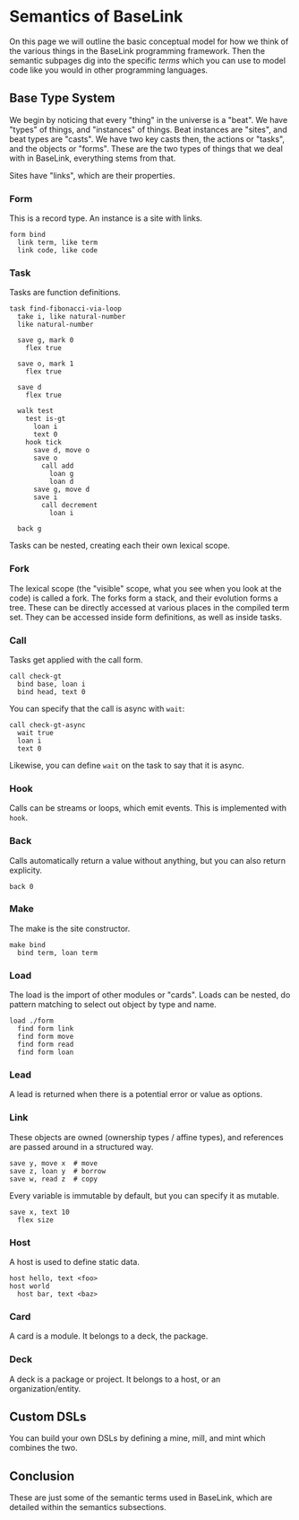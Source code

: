 # Semantics of BaseLink

On this page we will outline the basic conceptual model for how we think
of the various things in the BaseLink programming framework. Then the
semantic subpages dig into the specific _terms_ which you can use to
model code like you would in other programming languages.

## Base Type System

We begin by noticing that every "thing" in the universe is a "beat". We
have "types" of things, and "instances" of things. Beat instances are
"sites", and beat types are "casts". We have two key casts then, the
actions or "tasks", and the objects or "forms". These are the two types
of things that we deal with in BaseLink, everything stems from that.

Sites have "links", which are their properties.

### Form

This is a record type. An instance is a site with links.

```link
form bind
  link term, like term
  link code, like code
```

### Task

Tasks are function definitions.

```link
task find-fibonacci-via-loop
  take i, like natural-number
  like natural-number

  save g, mark 0
    flex true

  save o, mark 1
    flex true

  save d
    flex true

  walk test
    test is-gt
      loan i
      text 0
    hook tick
      save d, move o
      save o
        call add
          loan g
          loan d
      save g, move d
      save i
        call decrement
          loan i

  back g
```

Tasks can be nested, creating each their own lexical scope.

### Fork

The lexical scope (the "visible" scope, what you see when you look at
the code) is called a fork. The forks form a stack, and their evolution
forms a tree. These can be directly accessed at various places in the
compiled term set. They can be accessed inside form definitions, as well
as inside tasks.

### Call

Tasks get applied with the call form.

```link
call check-gt
  bind base, loan i
  bind head, text 0
```

You can specify that the call is async with `wait`:

```link
call check-gt-async
  wait true
  loan i
  text 0
```

Likewise, you can define `wait` on the task to say that it is async.

### Hook

Calls can be streams or loops, which emit events. This is implemented
with `hook`.

### Back

Calls automatically return a value without anything, but you can also
return explicity.

```
back 0
```

### Make

The make is the site constructor.

```link
make bind
  bind term, loan term
```

### Load

The load is the import of other modules or "cards". Loads can be nested,
do pattern matching to select out object by type and name.

```link
load ./form
  find form link
  find form move
  find form read
  find form loan
```

### Lead

A lead is returned when there is a potential error or value as options.

### Link

These objects are owned (ownership types / affine types), and references
are passed around in a structured way.

```link
save y, move x  # move
save z, loan y  # borrow
save w, read z  # copy
```

Every variable is immutable by default, but you can specify it as
mutable.

```link
save x, text 10
  flex size
```

### Host

A host is used to define static data.

```link
host hello, text <foo>
host world
  host bar, text <baz>
```

### Card

A card is a module. It belongs to a deck, the package.

### Deck

A deck is a package or project. It belongs to a host, or an
organization/entity.

## Custom DSLs

You can build your own DSLs by defining a mine, mill, and mint which
combines the two.

## Conclusion

These are just some of the semantic terms used in BaseLink, which are
detailed within the semantics subsections.
